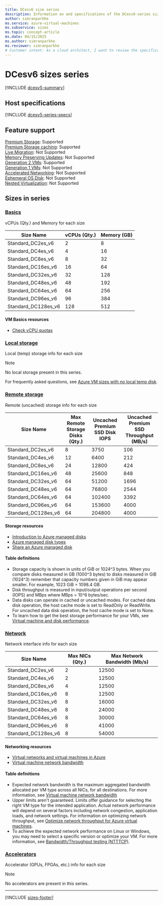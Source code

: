 ```yaml
---
title: DCesv6 size series
description: Information on and specifications of the DCesv6-series sizes
author: simranparkhe
ms.service: azure-virtual-machines
ms.subservice: sizes
ms.topic: concept-article
ms.date: 04/15/2025
ms.author: simranparkhe
ms.reviewer: simranparkhe
# Customer intent: As a cloud architect, I want to review the specifications and features of the DCesv6-series virtual machine sizes, so that I can select the appropriate size for my applications based on performance and resource needs.
---
```


# DCesv6 sizes series

[!INCLUDE [dcesv5-summary](./includes/dcesv5-series-summary.md)]

## Host specifications
[!INCLUDE [dcesv5-series-specs](./includes/dcesv5-series-specs.md)]

## Feature support
[Premium Storage](../../premium-storage-performance.md): Supported <br>[Premium Storage caching](../../premium-storage-performance.md): Supported <br>[Live Migration](../../maintenance-and-updates.md): Not Supported <br>[Memory Preserving Updates](../../maintenance-and-updates.md): Not Supported <br>[Generation 2 VMs](../../generation-2.md): Supported <br>[Generation 1 VMs](../../generation-2.md): Not Supported <br>[Accelerated Networking](/azure/virtual-network/create-vm-accelerated-networking-cli): Not Supported <br>[Ephemeral OS Disk](../../ephemeral-os-disks.md): Not Supported <br>[Nested Virtualization](/virtualization/hyper-v-on-windows/user-guide/nested-virtualization): Not Supported <br>

## Sizes in series

### [Basics](#tab/sizebasic)

vCPUs (Qty.) and Memory for each size

| Size Name | vCPUs (Qty.) | Memory (GB) |
| --- | --- | --- |
| Standard_DC2es_v6 | 2 | 8 |
| Standard_DC4es_v6 | 4 | 16 |
| Standard_DC8es_v6 | 8 | 32 |
| Standard_DC16es_v6 | 16 | 64 |
| Standard_DC32es_v6 | 32 | 128 |
| Standard_DC48es_v6 | 48 | 192 |
| Standard_DC64es_v6 | 64 | 256 |
| Standard_DC96es_v6 | 96 | 384 |
| Standard_DC128es_v6 | 128 | 512 |

#### VM Basics resources
- [Check vCPU quotas](../../../virtual-machines/quotas.md)

### [Local storage](#tab/sizestoragelocal)

Local (temp) storage info for each size

> [!NOTE]
> No local storage present in this series.
>
> For frequently asked questions, see [Azure VM sizes with no local temp disk](../../azure-vms-no-temp-disk.yml).



### [Remote storage](#tab/sizestorageremote)

Remote (uncached) storage info for each size

| Size Name | Max Remote Storage Disks (Qty.) | Uncached Premium SSD Disk IOPS | Uncached Premium SSD Throughput (MB/s) 
| --- | --- | --- | --- |
| Standard_DC2es_v6 | 8 | 3750 | 106 |
| Standard_DC4es_v6 | 12 | 6400 | 212 |
| Standard_DC8es_v6 | 24 | 12800 | 424 |
| Standard_DC16es_v6 | 48 | 25600 | 848 |
| Standard_DC32es_v6 | 64 | 51200 | 1696 |
| Standard_DC48es_v6 | 64 | 76800 | 2544 |
| Standard_DC64es_v6 | 64 | 102400 | 3392 |
| Standard_DC96es_v6 | 64 | 153600 | 4000 |
| Standard_DC128es_v6 | 64 | 204800 | 4000 |

#### Storage resources
- [Introduction to Azure managed disks](../../../virtual-machines/managed-disks-overview.md)
- [Azure managed disk types](../../../virtual-machines/disks-types.md)
- [Share an Azure managed disk](../../../virtual-machines/disks-shared.md)

#### Table definitions

- Storage capacity is shown in units of GiB or 1024^3 bytes. When you compare disks measured in GB (1000^3 bytes) to disks measured in GiB (1024^3) remember that capacity numbers given in GiB may appear smaller. For example, 1023 GiB = 1098.4 GB.
- Disk throughput is measured in input/output operations per second (IOPS) and MBps where MBps = 10^6 bytes/sec.
- Data disks can operate in cached or uncached modes. For cached data disk operation, the host cache mode is set to ReadOnly or ReadWrite. For uncached data disk operation, the host cache mode is set to None.
- To learn how to get the best storage performance for your VMs, see [Virtual machine and disk performance](../../../virtual-machines/disks-performance.md).


### [Network](#tab/sizenetwork)

Network interface info for each size

| Size Name | Max NICs (Qty.) | Max Network Bandwidth (Mb/s) |
| --- | --- | --- |
| Standard_DC2es_v6 | 2 | 12500 |
| Standard_DC4es_v6 | 2 | 12500 |
| Standard_DC8es_v6 | 4 | 12500 |
| Standard_DC16es_v6 | 8 | 12500 |
| Standard_DC32es_v6 | 8 | 16000 |
| Standard_DC48es_v6 | 8 | 24000 |
| Standard_DC64es_v6 | 8 | 30000 |
| Standard_DC96es_v6 | 8 | 41000 |
| Standard_DC128es_v6 | 8 | 54000 |

#### Networking resources
- [Virtual networks and virtual machines in Azure](/azure/virtual-network/network-overview)
- [Virtual machine network bandwidth](/azure/virtual-network/virtual-machine-network-throughput)

#### Table definitions
- Expected network bandwidth is the maximum aggregated bandwidth allocated per VM type across all NICs, for all destinations. For more information, see [Virtual machine network bandwidth](/azure/virtual-network/virtual-machine-network-throughput)
- Upper limits aren't guaranteed. Limits offer guidance for selecting the right VM type for the intended application. Actual network performance will depend on several factors including network congestion, application loads, and network settings. For information on optimizing network throughput, see [Optimize network throughput for Azure virtual machines](/azure/virtual-network/virtual-network-optimize-network-bandwidth). 
-  To achieve the expected network performance on Linux or Windows, you may need to select a specific version or optimize your VM. For more information, see [Bandwidth/Throughput testing (NTTTCP)](/azure/virtual-network/virtual-network-bandwidth-testing).

### [Accelerators](#tab/sizeaccelerators)

Accelerator (GPUs, FPGAs, etc.) info for each size

> [!NOTE]
> No accelerators are present in this series.

---

[!INCLUDE [sizes-footer](../includes/sizes-footer.md)]


